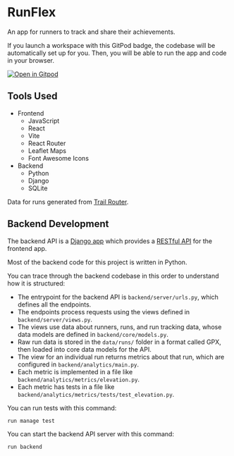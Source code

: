 # RunFlex

An app for runners to track and share their achievements.

If you launch a workspace with this GitPod badge, the codebase will be automatically set up for you. Then, you will be able to run the app and code in your browser.

[![Open in Gitpod](https://gitpod.io/button/open-in-gitpod.svg)](https://gitpod-redirect.herokuapp.com/)

## Tools Used

- Frontend
    - JavaScript
    - React
    - Vite
    - React Router
    - Leaflet Maps
    - Font Awesome Icons
- Backend
    - Python
    - Django
    - SQLite

Data for runs generated from [Trail Router](https://trailrouter.com).

## Backend Development

The backend API is a [Django app](https://www.djangoproject.com/) which provides a [RESTful API](https://mlsdev.com/blog/81-a-beginner-s-tutorial-for-understanding-restful-api) for the frontend app.

Most of the backend code for this project is written in Python.

You can trace through the backend codebase in this order to understand how it is structured:

- The entrypoint for the backend API is `backend/server/urls.py`, which defines all the endpoints.
- The endpoints process requests using the views defined in `backend/server/views.py`.
- The views use data about runners, runs, and run tracking data, whose data models are defined in `backend/core/models.py`.
- Raw run data is stored in the `data/runs/` folder in a format called GPX, then loaded into core data models for the API.
- The view for an individual run returns metrics about that run, which are configured in `backend/analytics/main.py`.
- Each metric is implemented in a file like `backend/analytics/metrics/elevation.py`.
- Each metric has tests in a file like `backend/analytics/metrics/tests/test_elevation.py`.

You can run tests with this command:

```bash
run manage test
```

You can start the backend API server with this command:

```bash
run backend
```
